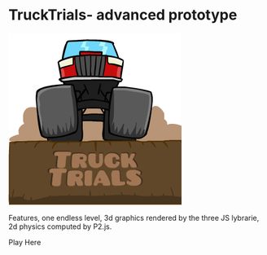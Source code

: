 # TruckTrials- advanced prototype
![alt tag](/assets/images/logo.png)

Features, one endless level, 3d graphics rendered by the three JS lybrarie, 2d physics computed by P2.js.

Play Here
